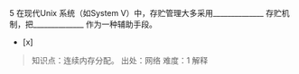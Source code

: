 5
在现代Unix 系统（如System V）中，存贮管理大多采用______________ 存贮机制，把______________ 作为一种辅助手段。
- [x]  

> 知识点：连续内存分配。
> 出处：网络
> 难度：1
> 解释
